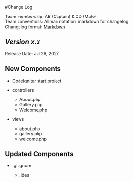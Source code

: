 #Change Log

Team membership:  AB (Captain) & CD (Mate)  
Team conventions: Allman notation, markdown for changelog  
Changelog format: [Markdown](https://github.com/adam-p/markdown-here/wiki/Markdown-Cheatsheet) 

## *Version x.x*

Release Date: Jul 26, 2027

## New Components

-  CodeIgniter start project


-   controllers

    -   About.php
    -   Gallery.php
    -   Welcome.php
  
-   views
    
    -   about.php
    -   gallery.php
    -   welcome.php
    
## Updated Components

-   .gitignore
    
    -   .idea
